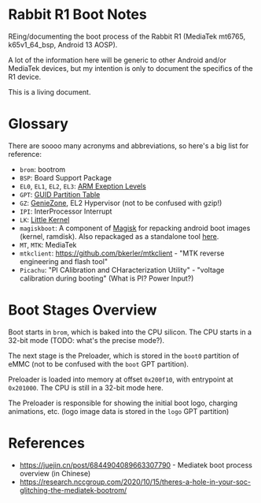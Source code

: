 # Rabbit R1 Boot Notes
REing/documenting the boot process of the Rabbit R1 (MediaTek mt6765, k65v1_64_bsp, Android 13 AOSP).

A lot of the information here will be generic to other Android and/or MediaTek devices, but my intention is only to document the specifics of the R1 device.

This is a living document.

# Glossary

There are soooo many acronyms and abbreviations, so here's a big list for reference:

- `brom`: bootrom
- `BSP`: Board Support Package
- `EL0`, `EL1`, `EL2`, `EL3`: [ARM Exeption Levels](https://developer.arm.com/documentation/102412/0103/Privilege-and-Exception-levels/Exception-levels)
- `GPT`: [GUID Partition Table](https://en.wikipedia.org/wiki/GUID_Partition_Table)
- `GZ`: [GenieZone](https://patchwork.kernel.org/project/linux-mediatek/patch/20230919111210.19615-2-yi-de.wu@mediatek.com/), EL2 Hypervisor (not to be confused with gzip!)
- `IPI`: InterProcessor Interrupt
- `LK`: [Little Kernel](https://github.com/littlekernel/lk)
- `magiskboot`: A component of [Magisk](https://github.com/topjohnwu/Magisk) for repacking android boot images (kernel, ramdisk). Also repackaged as a standalone tool [here](https://github.com/ookiineko/magiskboot_build).
- `MT`, `MTK`: MediaTek
- `mtkclient`: https://github.com/bkerler/mtkclient - "MTK reverse engineering and flash tool"
- `Picachu`: "PI CAlibration and CHaracterization Utility" - "voltage calibration during booting" (What is PI? Power Input?)

# Boot Stages Overview

Boot starts in `brom`, which is baked into the CPU silicon. The CPU starts in a 32-bit mode (TODO: what's the precise mode?).

The next stage is the Preloader, which is stored in the `boot0` partition of eMMC (not to be confused with the `boot` GPT partition).

Preloader is loaded into memory at offset `0x200f10`, with entrypoint at `0x201000`. The CPU is still in a 32-bit mode here.

The Preloader is responsible for showing the initial boot logo, charging animations, etc. (logo image data is stored in the `logo` GPT partition)

# References

- https://juejin.cn/post/6844904089663307790 - Mediatek boot process overview (in Chinese)
- https://research.nccgroup.com/2020/10/15/theres-a-hole-in-your-soc-glitching-the-mediatek-bootrom/
